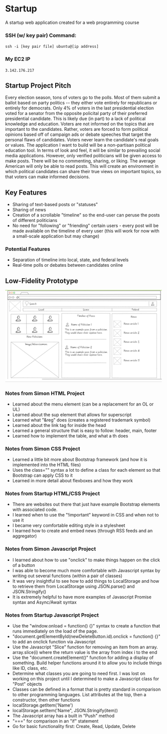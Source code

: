# Startup
A startup web application created for a web programming course

### SSH (w/ key pair) Command: 
`ssh -i [key pair file] ubuntu@[ip address]`

### My EC2 IP 
`3.142.176.217`


## Startup Project Pitch
Every election season, tons of voters go to the polls. Most of them submit a ballot based on party politics -- they either vote entirely for republicans or entirely for democrats. Only 4% of voters in the last presidential election voted for a senator from the opposite policital party of their preferred presidential candidate. This is likely due (in part) to a lack of political knowledge and education. Voters are not informed on the topics that are important to the candidates. Rather, voters are forced to form political opinions based off of campaign ads or debate speeches that target the personal flaws of candidates. Voters never learn the candidate's real goals or values. The application I want to build will be a non-partisan political education tool. In terms of look and feel, it will be similar to prevailing social media applications. However, only verified politicians will be given access to make posts. There will be no commenting, sharing, or liking. The average American will only be able to read posts. This will create an environment in which political candidates can share their true views on important topics, so that voters can make informed decisions.

## Key Features
* Sharing of text-based posts or "statuses"
* Sharing of news
* Creation of a scrollable "timeline" so the end-user can peruse the posts of different politicians
* No need for "following" or "friending" certain users - every post will be made available on the timeline of every user (this will work for now with a small-scale application but may change)

### Potential Features
* Separation of timeline into local, state, and federal levels
* Real-time polls or debates between candidates online

## Low-Fidelity Prototype
![Wireframe for the Project Specification Assignment](Images/Wireframe_for_Startup.png)



### Notes from Simon HTML Project
* Learned about the menu element (can be a replacement for an OL or UL)
* Learned about the sup element that allows for superscript
* Learned what "&reg" does (creates a registered trademark symbol)
* Learned about the link tag for inside the head
* Learned a general structure that is easy to follow: header, main, footer
* Learned how to implement the table, and what a th does


### Notes from Simon CSS Project
* Learned a little bit more about Bootstrap framework (and how it is implemented into the HTML files)
* Uses the class="" syntax a lot to define a class for each element so that Bootstrap can apply CSS to it
* Learned in more detail about flexboxes and how they work



### Notes from Startup HTML/CSS Project
* There are websites out there that just have example Bootstrap elements with associated code.
* I learned when to use the "!important" keyword in CSS and when not to use it
* I became very comfortable editing style in a stylesheet
* I learned how to create and embed news (through RSS feeds and an aggregator)


### Notes from Simon Javascript Project
* I learned about how to use "onclick" to make things happen on the click of a button
* I was able to become much more comfortable with Javascript syntax by writing out several functions (within a pair of classes)
* It was very insightful to see how to add things to LocalStorage and how to retrieve them from LocalStorage using JSON.parse() and JSON.Stringify()
* It is extremely helpful to have more examples of Javascript Promise syntax and Async/Await syntax


### Notes from Startup Javascript Project
* Use the "window.onload = function() {}" syntax to create a function that runs immediately on the load of the page.
* "document.getElementById(newDeleteButton.id).onclick = function() {}" to add an onclick function via Javascript
* Use the Javascript "Slice" function for removing an item from an array. array.slice(i) where the return value is the array from index i to the end
* Use the "document.createElement()" function for adding a display of something. Build helper functions around it to allow you to include things like ID, class, etc.
* Determine what classes you are going to need first. I was lost on working on this project until I determined to make a Javascript class for "Post" objects
* Classes can be defined in a format that is pretty standard in comparison to other programming languages. List attributes at the top, then a constructor, then other functions
* localStorage.getItem('Name')
* localStorage.setItem('Name", JSON.Stringify(item))
* The Javascript array has a built in "Push" method
* "===" for comparison in an "if" statement
* Go for basic functionality first: Create, Read, Update, Delete



